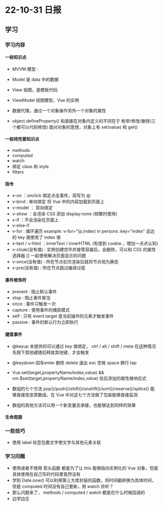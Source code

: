 # 22-10-31 日报
## 学习
### 学习内容
#### 一些知识点
- MVVM 模型 :
- Model 是 data 中的数据
- View 视图，是模板代码
- ViewModel 视图模型，Vue 的实例

- 数据代理，通过一个对象操作另外一个对象的属性

- object.defineProperty() 和直接在对象内定义的不同在于 枚举/修改/删除(三个都可以代码修改) 面对对象的思想，对象上有 set(value) 和 get()


#### 一些待完善知识点
- methods 
- computed
- watch
- 绑定 class 和 style
- filters
#### 指令
- v-on ：onclick 绑定点击事件，简写为 @
- v-bind : 单向绑定  将 Vue 中的内容加载到页面上
- v-model ： 双向绑定  
- v-show ：会渲染 CSS 添加 display:none  (频繁时使用)
- v-if ：不会渲染在页面上 
- v-else-if
- v-for : 循环遍历 example:  v-for="(p,index) in persons :key="index" 这边的 key 值使用了 index 值
- v-text / v-html ：innerText / innerHTML (有提到 cookie ，增加一点点认知)
- v-cloak(没有值) : 实例创建完毕并接管容器后，会删除，可以和 CSS 的属性选择器 [] 一起使用解决页面显示的问题
- v-once(没有值) : 所在节点初次渲染后就将节点视为静态
- v-pre(没有值) : 所在节点跳过编译过程

#### 事件修饰符
- prevent : 阻止默认事件
- stop : 阻止事件冒泡
- once : 事件只触发一次
- capture : 使用事件的捕获模式
- self : 只有 event.target 是当前操作的元素才触发事件
- passive : 事件的默认行为立即执行

#### 键盘事件
- @keyup 未提供的可以通过 key 值绑定， ctrl / alt / shift / meta 在这种情况先按下其他键随后释放其他键，才会触发
- @keydown 回车enter 删除 delete 退出 esc 空格 space 换行 tap  


- Vue.set(target,propertyName/index,value) && vm.$set(target,propertyName/index,value) 给后添加的属性做响应式
- 数组的七个方法  pop()/push()/shift()/unshift()/sort()/reserve()/splice() 能够直接改变原数组，在 Vue 中对这七个方法做了包装能够直接监测
- 数组的其他方法可以用一个新变量去承接，也能够达到同样的效果

#### 生命周期


### 一些技巧
- 使用 label 标签包裹文字使文字与其他元素关联

### 学习问题
- 使用或者不使用 箭头函数 都是为了让 this 能够指向实例化的 Vue 对象，但是具体使用在自己写的代码里竟然没有
- 学到 Date.now() 可以利用第三方库封装的函数，将时间戳转换为具体时间，但是 computed 时间没有自己更新，用 watch 侦听？ 
- 那么问题来了， methods / computed / watch 都是在什么时候回调的
- 边学边忘